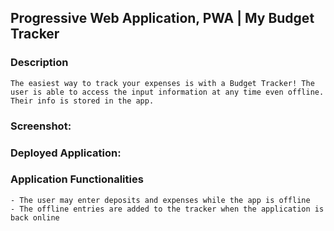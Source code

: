 ## Progressive Web Application, PWA | My Budget Tracker

### Description
    The easiest way to track your expenses is with a Budget Tracker! The user is able to access the input information at any time even offline. Their info is stored in the app. 

### Screenshot:


### Deployed Application:



### Application Functionalities 
    - The user may enter deposits and expenses while the app is offline
    - The offline entries are added to the tracker when the application is back online
